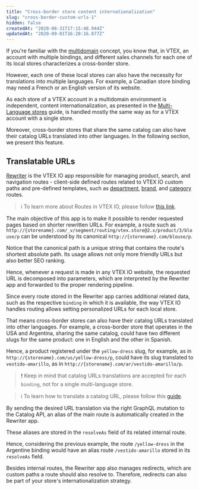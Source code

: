 ```yaml
---
title: "Cross-border store content internationalization"
slug: "cross-border-custom-urls-1"
hidden: false
createdAt: "2020-08-31T17:15:48.944Z"
updatedAt: "2020-09-01T16:20:16.077Z"
---
```

If you're familiar with the [multidomain](https://help.vtex.com/en/tutorial/creating-multi-store-multi-domain--tutorials_510?locale=en) concept, you know that, in VTEX, an account with multiple bindings, and different sales channels for each one of its local stores characterizes a cross-border store.

However, each one of these local stores can also have the necessity for translations into multiple languages. For example, a Canadian store binding may need a French or an English version of its website.

As each store of a VTEX account in a multidomain environment is independent, content internationalization, as presented in the [Multi-Language stores](https://developers.vtex.com/docs/multi-language-stores-2) guide, is handled mostly the same way as for a VTEX account with a single store.

Moreover, cross-border stores that share the same catalog can also have their catalog URLs translated into other languages. In the following section, we present this feature.

## Translatable URLs

[Rewriter](https://developers.vtex.com/docs/rewriter) is the VTEX IO app responsible for managing product, search, and navigation routes - client-side defined routes related to VTEX IO custom paths and pre-defined templates, such as [department](https://github.com/vtex-apps/store/blob/master/store/routes.json#L27), [brand](https://github.com/vtex-apps/store/blob/master/store/routes.json#L21), and [category](https://github.com/vtex-apps/store/blob/master/store/routes.json#L33) routes.

> ℹ️ To learn more about Routes in VTEX IO, please follow [this link](https://developers.vtex.com/docs/routes).

The main objective of this app is to make it possible to render requested pages based on shorter rewritten URLs. For example, a route such as `http://{storename}.com/_v/segment/routing/vtex.store@2.x/product/3/blouse/p` can be understood by its canonical `http://{storename}.com/blouse/p`.

Notice that the canonical path is a unique string that contains the route's shortest absolute path. Its usage allows not only more friendly URLs but also better SEO ranking.

Hence, whenever a request is made in any VTEX IO website, the requested URL is decomposed into parameters, which are interpreted by the Rewriter app and forwarded to the proper rendering pipeline.

Since every route stored in the Rewriter app carries additional related data, such as the respective `binding` in which it is available, the way VTEX IO handles routing allows setting personalized URLs for each local store.

That means cross-border stores can also have their catalog URLs translated into other languages. For example, a cross-border store that operates in the USA and Argentina, sharing the same catalog, could have two different slugs for the same product: one in English and the other in Spanish.

Hence, a product registered under the `yellow-dress` slug, for example, as in `http://{storename}.com/us/yellow-dress/p`, could have its slug translated to `vestido-amarillo`, as in `http://{storename}.com/ar/vestido-amarillo/p`.

>❗ Keep in mind that catalog URLs translations are accepted for each `binding`, not for a single multi-language store.

> ℹ️ To learn how to translate a catalog URL, please follow this [guide](https://developers.vtex.com/docs/catalog-internationalization).

By sending the desired URL translation via the right GraphQL mutation to the Catalog API, an alias of the main route is automatically created in the Rewriter app.

These aliases are stored in the `resolveAs` field of its related internal route.

Hence, considering the previous example, the route `/yellow-dress` in the Argentine binding would have an alias route `/vestido-amarillo` stored in its `resolveAs` field.

Besides internal routes, the Rewriter app also manages redirects, which are custom paths a route should also resolve to. Therefore, redirects can also be part of your store's internationalization strategy.